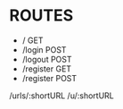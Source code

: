 # ROUTES

- / GET
- /login POST
- /logout POST
- /register GET
- /register POST

/urls/:shortURL
/u/:shortURL
